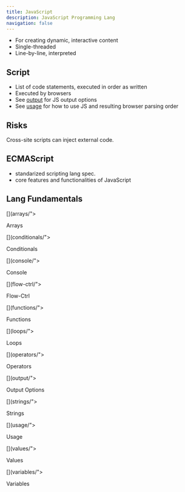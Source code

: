 ```yaml
---
title: JavaScript
description: JavaScript Programming Lang
navigation: false
---
```


- For creating dynamic, interactive content
- Single-threaded
- Line-by-line, interpreted

## Script

- List of code statements, executed in order as written
- Executed by browsers
- See [output](output.md) for JS output options
- See [usage](usage.md) for how to use JS and resulting browser parsing order

## Risks

Cross-site scripts can inject external code.

## ECMAScript

- standarized scripting lang spec.
- core features and functionalities of JavaScript

## Lang Fundamentals

<div class="ab-buttons">
[](arrays/"><p>Arrays</p></a></div>
[](conditionals/"><p>Conditionals</p></a></div>
[](console/"><p>Console</p></a></div>
[](flow-ctrl/"><p>Flow-Ctrl</p></a></div>
[](functions/"><p>Functions</p></a></div>
[](loops/"><p>Loops</p></a></div>
[](operators/"><p>Operators</p></a></div>
[](output/"><p>Output Options</p></a></div>
[](strings/"><p>Strings</p></a></div>
[](usage/"><p>Usage</p></a></div>
[](values/"><p>Values</p></a></div>
[](variables/"><p>Variables</p></a></div>
</div>